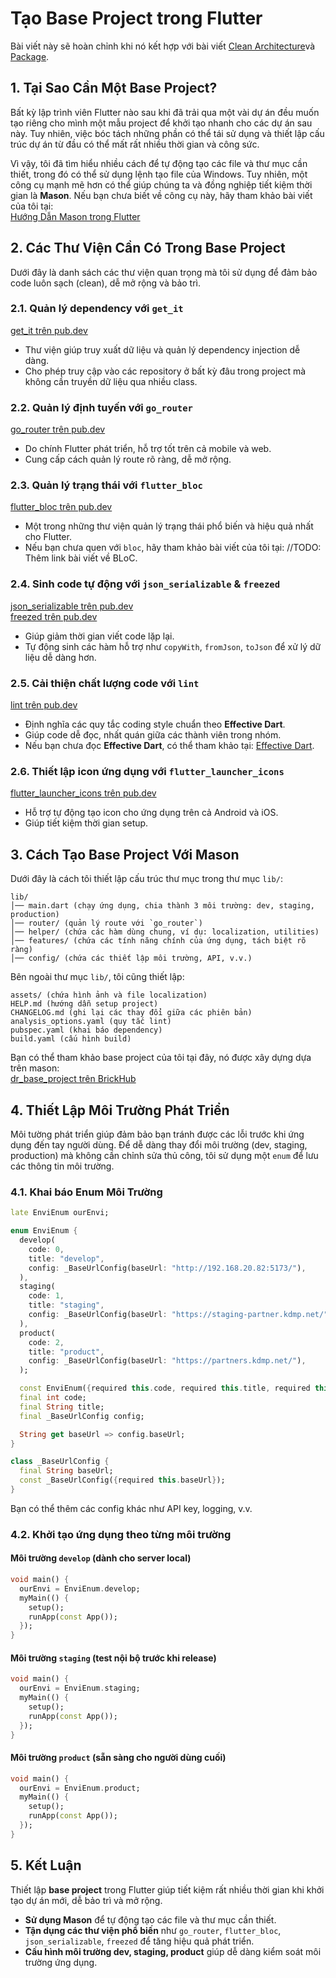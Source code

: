
# **Tạo Base Project trong Flutter**
Bài viết này sẽ hoàn chỉnh khi nó kết hợp với bài viết [Clean Architecture](https://wong-coupon.gitbook.io/flutter/easy-code/flutter-clean-architecture)và [Package](*LINK*).

## **1. Tại Sao Cần Một Base Project?**

Bất kỳ lập trình viên Flutter nào sau khi đã trải qua một vài dự án đều muốn tạo riêng cho mình một mẫu project để khởi tạo nhanh cho các dự án sau này. Tuy nhiên, việc bóc tách những phần có thể tái sử dụng và thiết lập cấu trúc dự án từ đầu có thể mất rất nhiều thời gian và công sức.

Vì vậy, tôi đã tìm hiểu nhiều cách để tự động tạo các file và thư mục cần thiết, trong đó có thể sử dụng lệnh tạo file của Windows. Tuy nhiên, một công cụ mạnh mẽ hơn có thể giúp chúng ta và đồng nghiệp tiết kiệm thời gian là **Mason**. Nếu bạn chưa biết về công cụ này, hãy tham khảo bài viết của tôi tại:  
[Hướng Dẫn Mason trong Flutter](https://wongcoupon.com/en/doc/help/flutter/boost-your-flutter-development-efficiency-with-mason)


## **2. Các Thư Viện Cần Có Trong Base Project**

Dưới đây là danh sách các thư viện quan trọng mà tôi sử dụng để đảm bảo code luôn sạch (clean), dễ mở rộng và bảo trì.

### **2.1. Quản lý dependency với `get_it`**
[get_it trên pub.dev](https://pub.dev/packages/get_it)

- Thư viện giúp truy xuất dữ liệu và quản lý dependency injection dễ dàng.
- Cho phép truy cập vào các repository ở bất kỳ đâu trong project mà không cần truyền dữ liệu qua nhiều class.

### **2.2. Quản lý định tuyến với `go_router`**
[go_router trên pub.dev](https://pub.dev/packages/go_router)

- Do chính Flutter phát triển, hỗ trợ tốt trên cả mobile và web.
- Cung cấp cách quản lý route rõ ràng, dễ mở rộng.

### **2.3. Quản lý trạng thái với `flutter_bloc`**
[flutter_bloc trên pub.dev](https://pub.dev/packages/flutter_bloc)

- Một trong những thư viện quản lý trạng thái phổ biến và hiệu quả nhất cho Flutter.
- Nếu bạn chưa quen với `bloc`, hãy tham khảo bài viết của tôi tại: //TODO: Thêm link bài viết về BLoC.

### **2.4. Sinh code tự động với `json_serializable` & `freezed`**
[json_serializable trên pub.dev](https://pub.dev/packages/json_serializable)  
[freezed trên pub.dev](https://pub.dev/packages/freezed)

- Giúp giảm thời gian viết code lặp lại.
- Tự động sinh các hàm hỗ trợ như `copyWith`, `fromJson`, `toJson` để xử lý dữ liệu dễ dàng hơn.

### **2.5. Cải thiện chất lượng code với `lint`**
[lint trên pub.dev](https://pub.dev/packages/lint)

- Định nghĩa các quy tắc coding style chuẩn theo **Effective Dart**.
- Giúp code dễ đọc, nhất quán giữa các thành viên trong nhóm.
- Nếu bạn chưa đọc **Effective Dart**, có thể tham khảo tại: [Effective Dart](https://dart.dev/effective-dart).

### **2.6. Thiết lập icon ứng dụng với `flutter_launcher_icons`**
[flutter_launcher_icons trên pub.dev](https://pub.dev/packages/flutter_launcher_icons)

- Hỗ trợ tự động tạo icon cho ứng dụng trên cả Android và iOS.
- Giúp tiết kiệm thời gian setup.


## **3. Cách Tạo Base Project Với Mason**

Dưới đây là cách tôi thiết lập cấu trúc thư mục trong thư mục `lib/`:

```
lib/  
│── main.dart (chạy ứng dụng, chia thành 3 môi trường: dev, staging, production)  
│── router/ (quản lý route với `go_router`)  
│── helper/ (chứa các hàm dùng chung, ví dụ: localization, utilities)  
│── features/ (chứa các tính năng chính của ứng dụng, tách biệt rõ ràng)  
│── config/ (chứa các thiết lập môi trường, API, v.v.)  
```

Bên ngoài thư mục `lib/`, tôi cũng thiết lập:

```
assets/ (chứa hình ảnh và file localization)  
HELP.md (hướng dẫn setup project)  
CHANGELOG.md (ghi lại các thay đổi giữa các phiên bản)  
analysis_options.yaml (quy tắc lint)  
pubspec.yaml (khai báo dependency)  
build.yaml (cấu hình build)  
```

Bạn có thể tham khảo base project của tôi tại đây, nó được xây dựng dựa trên mason:  
[dr_base_project trên BrickHub](https://brickhub.dev/bricks/dr_base_project)


## **4. Thiết Lập Môi Trường Phát Triển**

Môi tường phát triển giúp đảm bảo bạn tránh được các lỗi trước khi ứng dụng đến tay người dùng.
Để dễ dàng thay đổi môi trường (dev, staging, production) mà không cần chỉnh sửa thủ công, tôi sử dụng một `enum` để lưu các thông tin môi trường.

### **4.1. Khai báo Enum Môi Trường**

```dart
late EnviEnum ourEnvi;

enum EnviEnum {
  develop(
    code: 0,
    title: "develop",
    config: _BaseUrlConfig(baseUrl: "http://192.168.20.82:5173/"),
  ),
  staging(
    code: 1,
    title: "staging",
    config: _BaseUrlConfig(baseUrl: "https://staging-partner.kdmp.net/"),
  ),
  product(
    code: 2,
    title: "product",
    config: _BaseUrlConfig(baseUrl: "https://partners.kdmp.net/"),
  );

  const EnviEnum({required this.code, required this.title, required this.config});
  final int code;
  final String title;
  final _BaseUrlConfig config;

  String get baseUrl => config.baseUrl;
}

class _BaseUrlConfig {
  final String baseUrl;
  const _BaseUrlConfig({required this.baseUrl});
}
```

Bạn có thể thêm các config khác như API key, logging, v.v.

### **4.2. Khởi tạo ứng dụng theo từng môi trường**

#### **Môi trường `develop` (dành cho server local)**

```dart
void main() {
  ourEnvi = EnviEnum.develop;
  myMain(() {
    setup();
    runApp(const App());
  });
}
```

#### **Môi trường `staging` (test nội bộ trước khi release)**

```dart
void main() {
  ourEnvi = EnviEnum.staging;
  myMain(() {
    setup();
    runApp(const App());
  });
}
```

#### **Môi trường `product` (sẵn sàng cho người dùng cuối)**

```dart
void main() {
  ourEnvi = EnviEnum.product;
  myMain(() {
    setup();
    runApp(const App());
  });
}
```


## **5. Kết Luận**

Thiết lập **base project** trong Flutter giúp tiết kiệm rất nhiều thời gian khi khởi tạo dự án mới, dễ bảo trì và mở rộng. 

- **Sử dụng Mason** để tự động tạo các file và thư mục cần thiết.
- **Tận dụng các thư viện phổ biến** như `go_router`, `flutter_bloc`, `json_serializable`, `freezed` để tăng hiệu quả phát triển.
- **Cấu hình môi trường dev, staging, product** giúp dễ dàng kiểm soát môi trường ứng dụng.
